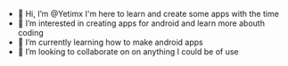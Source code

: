 - 👋 Hi, I’m @Yetimx I'm here to learn and create some apps with the time
- 👀 I’m interested in creating apps for android and learn more abouth coding
- 🌱 I’m currently learning how to make android apps
- 💞️ I’m looking to collaborate on on anything I could be of use

<!---
Yetimx/Yetimx is a ✨ special ✨ repository because its `README.md` (this file) appears on your GitHub profile.
You can click the Preview link to take a look at your changes.
--->
